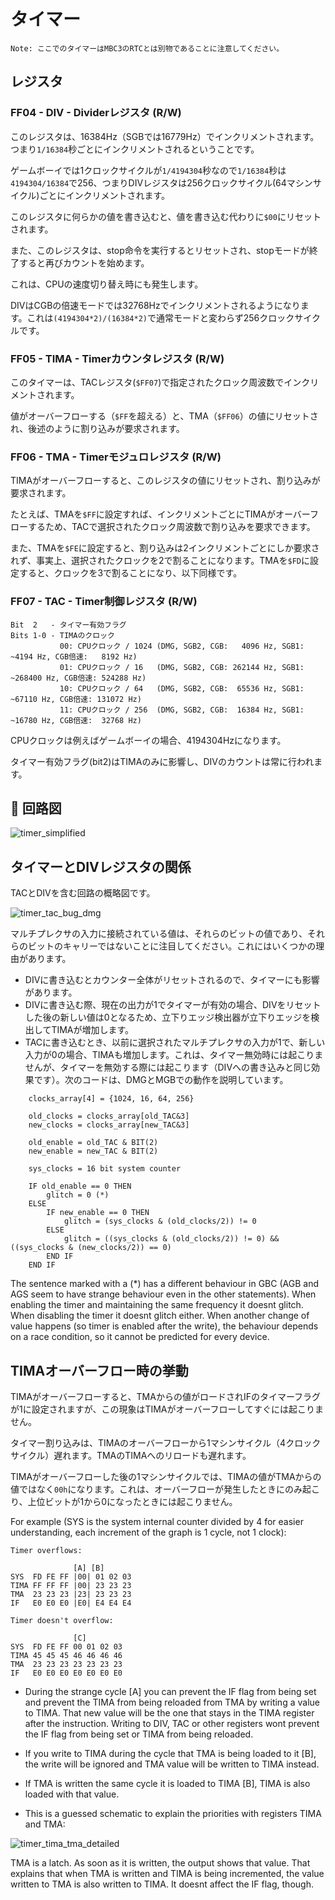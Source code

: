 # タイマー

```
Note: ここでのタイマーはMBC3のRTCとは別物であることに注意してください。
```

## レジスタ

### FF04 - DIV - Dividerレジスタ (R/W)

このレジスタは、16384Hz（SGBでは16779Hz）でインクリメントされます。つまり`1/16384`秒ごとにインクリメントされるということです。

ゲームボーイでは1クロックサイクルが`1/4194304`秒なので`1/16384`秒は`4194304/16384`で256、つまりDIVレジスタは256クロックサイクル(64マシンサイクル)ごとにインクリメントされます。

このレジスタに何らかの値を書き込むと、値を書き込む代わりに`$00`にリセットされます。

また、このレジスタは、stop命令を実行するとリセットされ、stopモードが終了すると再びカウントを始めます。

これは、CPUの速度切り替え時にも発生します。

DIVはCGBの倍速モードでは32768Hzでインクリメントされるようになります。これは`(4194304*2)/(16384*2)`で通常モードと変わらず256クロックサイクルです。

### FF05 - TIMA - Timerカウンタレジスタ (R/W)

このタイマーは、TACレジスタ(`$FF07`)で指定されたクロック周波数でインクリメントされます。

値がオーバーフローする（`$FF`を超える）と、TMA（`$FF06`）の値にリセットされ、後述のように割り込みが要求されます。

### FF06 - TMA - Timerモジュロレジスタ (R/W)

TIMAがオーバーフローすると、このレジスタの値にリセットされ、割り込みが要求されます。

たとえば、TMAを`$FF`に設定すれば、インクリメントごとにTIMAがオーバーフローするため、TACで選択されたクロック周波数で割り込みを要求できます。

また、TMAを`$FE`に設定すると、割り込みは2インクリメントごとにしか要求されず、事実上、選択されたクロックを2で割ることになります。TMAを`$FD`に設定すると、クロックを3で割ることになり、以下同様です。

### FF07 - TAC - Timer制御レジスタ (R/W)

```
Bit  2   - タイマー有効フラグ
Bits 1-0 - TIMAのクロック
           00: CPUクロック / 1024 (DMG, SGB2, CGB:   4096 Hz, SGB1:   ~4194 Hz, CGB倍速:   8192 Hz)
           01: CPUクロック / 16   (DMG, SGB2, CGB: 262144 Hz, SGB1: ~268400 Hz, CGB倍速: 524288 Hz)
           10: CPUクロック / 64   (DMG, SGB2, CGB:  65536 Hz, SGB1:  ~67110 Hz, CGB倍速: 131072 Hz)
           11: CPUクロック / 256  (DMG, SGB2, CGB:  16384 Hz, SGB1:  ~16780 Hz, CGB倍速:  32768 Hz)
```

CPUクロックは例えばゲームボーイの場合、4194304Hzになります。

タイマー有効フラグ(bit2)はTIMAのみに影響し、DIVのカウントは常に行われます。

## 🔋 回路図

![timer_simplified](./images/timer_simplified.svg)

## タイマーとDIVレジスタの関係

TACとDIVを含む回路の概略図です。

![timer_tac_bug_dmg](./images/timer_tac_bug_dmg.svg)

マルチプレクサの入力に接続されている値は、それらのビットの値であり、それらのビットのキャリーではないことに注目してください。これにはいくつかの理由があります。

- DIVに書き込むとカウンター全体がリセットされるので、タイマーにも影響があります。
- DIVに書き込む際、現在の出力が1でタイマーが有効の場合、DIVをリセットした後の新しい値は0となるため、立下りエッジ検出器が立下りエッジを検出してTIMAが増加します。
- TACに書き込むとき、以前に選択されたマルチプレクサの入力が1で、新しい入力が0の場合、TIMAも増加します。これは、タイマー無効時には起こりませんが、タイマーを無効する際には起こります（DIVへの書き込みと同じ効果です）。次のコードは、DMGとMGBでの動作を説明しています。

```
    clocks_array[4] = {1024, 16, 64, 256}

    old_clocks = clocks_array[old_TAC&3]
    new_clocks = clocks_array[new_TAC&3]

    old_enable = old_TAC & BIT(2)
    new_enable = new_TAC & BIT(2)

    sys_clocks = 16 bit system counter

    IF old_enable == 0 THEN
        glitch = 0 (*)
    ELSE
        IF new_enable == 0 THEN
            glitch = (sys_clocks & (old_clocks/2)) != 0
        ELSE
            glitch = ((sys_clocks & (old_clocks/2)) != 0) && ((sys_clocks & (new_clocks/2)) == 0)
        END IF
    END IF
```

The sentence marked with a (*) has a different behaviour in GBC (AGB and AGS seem to have strange behaviour even in the other statements). When enabling the timer and maintaining the same frequency it doesnt glitch. When disabling the timer it doesnt glitch either. When another change of value happens (so timer is enabled after the write), the behaviour depends on a race condition, so it cannot be predicted for every device.

## TIMAオーバーフロー時の挙動

TIMAがオーバーフローすると、TMAからの値がロードされIFのタイマーフラグが1に設定されますが、この現象はTIMAがオーバーフローしてすぐには起こりません。

タイマー割り込みは、TIMAのオーバーフローから1マシンサイクル（4クロックサイクル）遅れます。TMAのTIMAへのリロードも遅れます。

TIMAがオーバーフローした後の1マシンサイクルでは、TIMAの値がTMAからの値ではなく`00h`になります。これは、オーバーフローが発生したときにのみ起こり、上位ビットが1から0になったときには起こりません。

For example (SYS is the system internal counter divided by 4 for easier understanding, each increment of the graph is 1 cycle, not 1 clock):

```
Timer overflows:

              [A] [B]
SYS  FD FE FF |00| 01 02 03
TIMA FF FF FF |00| 23 23 23
TMA  23 23 23 |23| 23 23 23
IF   E0 E0 E0 |E0| E4 E4 E4

Timer doesn't overflow:

              [C]
SYS  FD FE FF 00 01 02 03
TIMA 45 45 45 46 46 46 46
TMA  23 23 23 23 23 23 23
IF   E0 E0 E0 E0 E0 E0 E0

```

- During the strange cycle \[A\] you can prevent the IF flag from being
set and prevent the TIMA from being reloaded from TMA by writing a value
to TIMA. That new value will be the one that stays in the TIMA register
after the instruction. Writing to DIV, TAC or other registers wont
prevent the IF flag from being set or TIMA from being reloaded.

- If you write to TIMA during the cycle that TMA is being loaded to it
\[B\], the write will be ignored and TMA value will be written to TIMA
instead.

- If TMA is written the same cycle it is loaded to TIMA \[B\], TIMA is
also loaded with that value.

- This is a guessed schematic to explain the priorities with registers
TIMA and TMA:

![timer_tima_tma_detailed](./images/timer_tima_tma_detailed.svg)

TMA is a latch. As soon as it is written, the output shows that value.
That explains that when TMA is written and TIMA is being incremented,
the value written to TMA is also written to TIMA. It doesnt affect the
IF flag, though.
